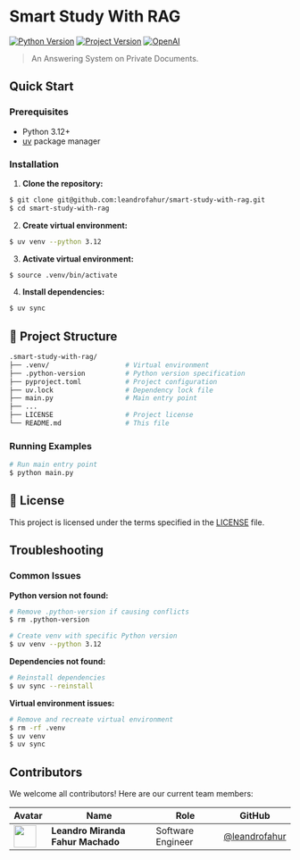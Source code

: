 # Smart Study With RAG

[![Python Version](https://img.shields.io/badge/python-3.12%2B-blue.svg)](https://www.python.org/downloads/)
[![Project Version](https://img.shields.io/badge/version-0.1.0-green.svg)](https://github.com/ufmg/evolutionary-fsm-agentic-control/releases)
[![OpenAI](https://img.shields.io/badge/OpenAI-powered-purple.svg)](https://docs.crewai.com/)
<!-- [![LangChain](https://img.shields.io/badge/LangChain-powered-blueviolet.svg)](https://www.langchain.com/) -->
<!-- [![CREWAI](https://img.shields.io/badge/CrewAI-powered-magenta.svg)](https://docs.crewai.com/) -->

> An Answering System on Private Documents.


## Quick Start
### Prerequisites
- Python 3.12+
- [uv](https://docs.astral.sh/uv/) package manager

### Installation
1. **Clone the repository:**
```bash
$ git clone git@github.com:leandrofahur/smart-study-with-rag.git
$ cd smart-study-with-rag
```

2. **Create virtual environment:**
```bash
$ uv venv --python 3.12
```

3. **Activate virtual environment:**
```bash
$ source .venv/bin/activate
```

4. **Install dependencies:**
```bash
$ uv sync
```


## 📁 Project Structure
```bash
.smart-study-with-rag/
├── .venv/                   # Virtual environment
├── .python-version          # Python version specification
├── pyproject.toml           # Project configuration
├── uv.lock                  # Dependency lock file
├── main.py                  # Main entry point
├── ... 
├── LICENSE                  # Project license
└── README.md                # This file
```


### Running Examples
```bash
# Run main entry point
$ python main.py
```


## 📄 License
This project is licensed under the terms specified in the [LICENSE](LICENSE) file.


## Troubleshooting
### Common Issues
**Python version not found:**
```bash
# Remove .python-version if causing conflicts
$ rm .python-version

# Create venv with specific Python version
$ uv venv --python 3.12
```

**Dependencies not found:**
```bash
# Reinstall dependencies
$ uv sync --reinstall
```

**Virtual environment issues:**
```bash
# Remove and recreate virtual environment
$ rm -rf .venv
$ uv venv
$ uv sync
```


## Contributors
We welcome all contributors! Here are our current team members:

| Avatar | Name | Role | GitHub |
|--------|------|------|--------|
| <img src="https://avatars.githubusercontent.com/u/46628080?u=7c2c2d90408b1a731118b5b3512d9da890cf2d45&v=4" width="40" /> | **Leandro Miranda Fahur Machado** | Software Engineer | [@leandrofahur](https://github.com/leandrofahur) |